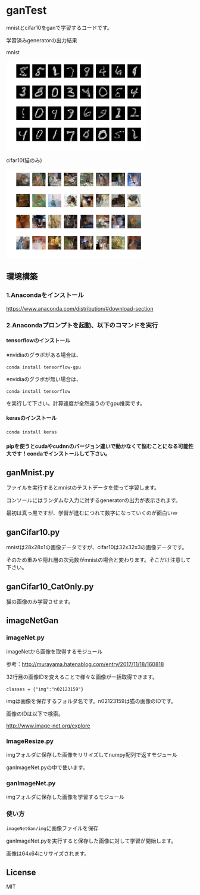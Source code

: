 # ganTest

mnistとcifar10をganで学習するコードです。

学習済みgeneratorの出力結果

mnist

![mnist_epoch300.png](https://github.com/YutaIzumi/ganTest/blob/master/img/mnist_epoch300.png)

cifar10(猫のみ)

![cat_epoch391.png](https://github.com/YutaIzumi/ganTest/blob/master/img/cat_epoch391.png)

## 環境構築
### 1.Anacondaをインストール
https://www.anaconda.com/distribution/#download-section

### 2.Anacondaプロンプトを起動、以下のコマンドを実行

#### tensorflowのインストール
※nvidiaのグラボがある場合は、

```conda install tensorflow-gpu```

※nvidiaのグラボが無い場合は、

```conda install tensorflow```

を実行して下さい。計算速度が全然違うのでgpu推奨です。

#### kerasのインストール
```conda install keras```

#### pipを使うとcudaやcudnnのバージョン違いで動かなくて悩むことになる可能性大です！condaでインストールして下さい。

## ganMnist.py
ファイルを実行するとmnistのテストデータを使って学習します。

コンソールにはランダムな入力に対するgeneratorの出力が表示されます。

最初は真っ黒ですが、学習が進むにつれて数字になっていくのが面白いｗ

## ganCifar10.py

mnistは28x28x1の画像データですが、cifar10は32x32x3の画像データです。

そのため重みや隠れ層の次元数がmnistの場合と変わります。そこだけ注意して下さい。

## ganCifar10_CatOnly.py

猫の画像のみ学習させます。 

## imageNetGan
### imageNet.py
imageNetから画像を取得するモジュール

参考：http://murayama.hatenablog.com/entry/2017/11/18/160818

32行目の画像IDを変えることで様々な画像が一括取得できます。

```classes = {"img":"n02123159"}```

imgは画像を保存するフォルダ名です。n02123159は猫の画像のIDです。

画像のIDは以下で検索。

http://www.image-net.org/explore

### ImageResize.py
imgフォルダに保存した画像をリサイズしてnumpy配列で返すモジュール

ganImageNet.pyの中で使います。

### ganImageNet.py
imgフォルダに保存した画像を学習するモジュール

### 使い方
```imageNetGan/img```に画像ファイルを保存

ganImageNet.pyを実行すると保存した画像に対して学習が開始します。

画像は64x64にリサイズされます。

## License
MIT
